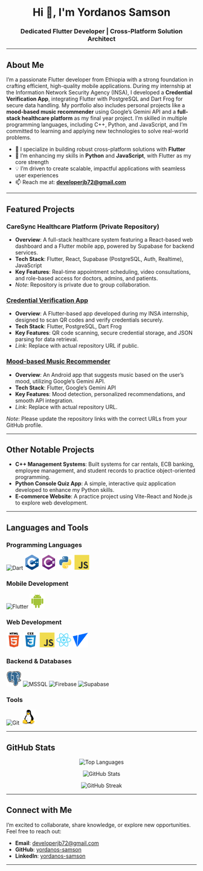 <h1 align="center">Hi 👋, I'm Yordanos Samson</h1>
<h3 align="center">Dedicated Flutter Developer | Cross-Platform Solution Architect</h3>


---

## About Me

I’m a passionate Flutter developer from Ethiopia with a strong foundation in crafting efficient, high-quality mobile applications. During my internship at the Information Network Security Agency (INSA), I developed a **Credential Verification App**, integrating Flutter with PostgreSQL and Dart Frog for secure data handling. My portfolio also includes personal projects like a **mood-based music recommender** using Google’s Gemini API and a **full-stack healthcare platform** as my final year project. I’m skilled in multiple programming languages, including C++, Python, and JavaScript, and I’m committed to learning and applying new technologies to solve real-world problems.

- 🔭 I specialize in building robust cross-platform solutions with **Flutter**  
- 🌱 I’m enhancing my skills in **Python** and **JavaScript**, with Flutter as my core strength  
- 💡 I’m driven to create scalable, impactful applications with seamless user experiences  
- 📫 Reach me at: **developerjb72@gmail.com**  

---

## Featured Projects

### CareSync Healthcare Platform (Private Repository)
- **Overview**: A full-stack healthcare system featuring a React-based web dashboard and a Flutter mobile app, powered by Supabase for backend services.  
- **Tech Stack**: Flutter, React, Supabase (PostgreSQL, Auth, Realtime), JavaScript  
- **Key Features**: Real-time appointment scheduling, video consultations, and role-based access for doctors, admins, and patients.  
- *Note*: Repository is private due to group collaboration.  

### [Credential Verification App](https://github.com/yordanos-samson/credential-verification-app)
- **Overview**: A Flutter-based app developed during my INSA internship, designed to scan QR codes and verify credentials securely.  
- **Tech Stack**: Flutter, PostgreSQL, Dart Frog  
- **Key Features**: QR code scanning, secure credential storage, and JSON parsing for data retrieval.  
- *Link*: Replace with actual repository URL if public.

### [Mood-based Music Recommender](https://github.com/yordanos-samson/mood-music-recommender)
- **Overview**: An Android app that suggests music based on the user’s mood, utilizing Google’s Gemini API.  
- **Tech Stack**: Flutter, Google’s Gemini API  
- **Key Features**: Mood detection, personalized recommendations, and smooth API integration.  
- *Link*: Replace with actual repository URL.

*Note*: Please update the repository links with the correct URLs from your GitHub profile.

---

## Other Notable Projects

- **C++ Management Systems**: Built systems for car rentals, ECB banking, employee management, and student records to practice object-oriented programming.  
- **Python Console Quiz App**: A simple, interactive quiz application developed to enhance my Python skills.  
- **E-commerce Website**: A practice project using Vite-React and Node.js to explore web development.  

---

## Languages and Tools

### Programming Languages  
<p>
  <img src="https://www.vectorlogo.zone/logos/dartlang/dartlang-icon.svg" alt="Dart" width="40" height="40"/>
  <img src="https://raw.githubusercontent.com/devicons/devicon/master/icons/cplusplus/cplusplus-original.svg" alt="C++" width="40" height="40"/>
  <img src="https://raw.githubusercontent.com/devicons/devicon/master/icons/csharp/csharp-original.svg" alt="C#" width="40" height="40"/>
  <img src="https://raw.githubusercontent.com/devicons/devicon/master/icons/python/python-original.svg" alt="Python" width="40" height="40"/>
  <img src="https://raw.githubusercontent.com/devicons/devicon/master/icons/javascript/javascript-original.svg" alt="JavaScript" width="40" height="40"/>
</p>

### Mobile Development  
<p>
  <img src="https://www.vectorlogo.zone/logos/flutterio/flutterio-icon.svg" alt="Flutter" width="40" height="40"/>
  <img src="https://raw.githubusercontent.com/devicons/devicon/master/icons/android/android-original.svg" alt="Android Studio" width="40" height="40"/>
</p>

### Web Development  
<p>
  <img src="https://raw.githubusercontent.com/devicons/devicon/master/icons/html5/html5-original-wordmark.svg" alt="HTML5" width="40" height="40"/>
  <img src="https://raw.githubusercontent.com/devicons/devicon/master/icons/css3/css3-original-wordmark.svg" alt="CSS3" width="40" height="40"/>
  <img src="https://raw.githubusercontent.com/devicons/devicon/master/icons/javascript/javascript-original.svg" alt="JavaScript" width="40" height="40"/>
  <img src="https://raw.githubusercontent.com/devicons/devicon/master/icons/react/react-original.svg" alt="React" width="40" height="40"/>
  <img src="https://raw.githubusercontent.com/devicons/devicon/master/icons/vite/vite-original.svg" alt="Vite" width="40" height="40"/>
</p>

### Backend & Databases  
<p>
  <img src="https://raw.githubusercontent.com/devicons/devicon/master/icons/postgresql/postgresql-original.svg" alt="PostgreSQL" width="40" height="40"/>
  <img src="https://www.svgrepo.com/show/303229/microsoft-sql-server-logo.svg" alt="MSSQL" width="40" height="40"/>
  <img src="https://www.vectorlogo.zone/logos/firebase/firebase-icon.svg" alt="Firebase" width="40" height="40"/>
  <img src="https://raw.githubusercontent.com/simple-icons/simple-icons/develop/icons/supabase.svg" alt="Supabase" width="40" height="40"/>
</p>

### Tools  
<p>
  <img src="https://www.vectorlogo.zone/logos/git-scm/git-scm-icon.svg" alt="Git" width="40" height="40"/>
  <img src="https://raw.githubusercontent.com/devicons/devicon/master/icons/linux/linux-original.svg" alt="Linux" width="40" height="40"/>
</p>

---

## GitHub Stats

<p align="center">
  <img src="https://github-readme-stats.vercel.app/api/top-langs?username=yordanos-samson&show_icons=true&locale=en&layout=compact" alt="Top Languages" />
</p>

<p align="center">
  <img src="https://github-readme-stats.vercel.app/api?username=yordanos-samson&show_icons=true&locale=en" alt="GitHub Stats" />
</p>

<p align="center">
  <img src="https://github-readme-streak-stats.herokuapp.com/?user=yordanos-samson" alt="GitHub Streak" />
</p>

---

## Connect with Me

I’m excited to collaborate, share knowledge, or explore new opportunities. Feel free to reach out:

- **Email**: [developerjb72@gmail.com](mailto:developerjb72@gmail.com)  
- **GitHub**: [yordanos-samson](https://github.com/yordanos-samson)  
- **LinkedIn**: [yordanos-samson](https://linkedin.com/in/yordanos-samson)  

---
